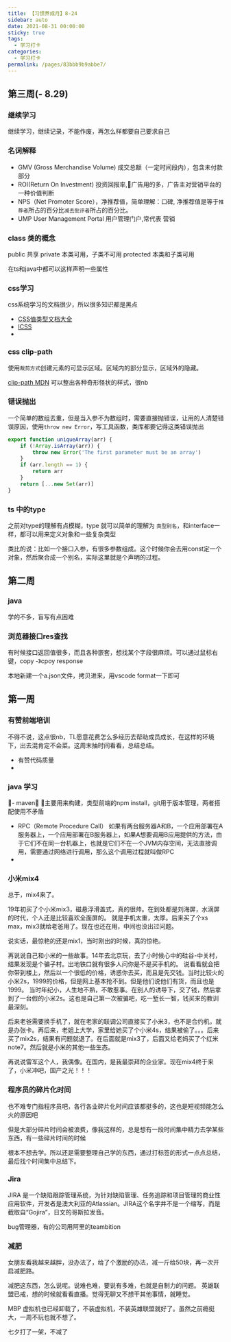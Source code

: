 ```yaml
---
title: 【习惯养成月】8-24
sidebar: auto
date: 2021-08-31 00:00:00
sticky: true
tags: 
  - 学习打卡
categories: 
  - 学习打卡
permalink: /pages/83bbb9b9abbe7/
---
```


> 

<!-- more -->
## 第三周(- 8.29)
### 继续学习
继续学习，继续记录，不能作废，再怎么样都要自己要求自己

### 名词解释
- GMV (Gross Merchandise Volume) 成交总额（一定时间段内），包含未付款部分
- ROI(Return On Investment) 投资回报率,广告用的多，广告主对营销平台的一种价值判断
- NPS（Net Promoter Score），净推荐值，简单理解：口碑, 净推荐值是等于`推荐者`所占的百分比`减去批评者`所占的百分比。
- UMP User Management Portal 用户管理门户,常代表 营销

### class 类的概念
public 共享
private 本类可用，子类不可用
protected 本类和子类可用

在ts和java中都可以这样声明一些属性

### css学习
css系统学习的文档很少，所以很多知识都是黑点

- [CSS值类型文档大全](https://www.zhangxinxu.com/wordpress/2019/11/css-value-type/)
- [ICSS](https://github.com/chokcoco/iCSS)
- 

### css clip-path
使用`裁剪方式`创建元素的可显示区域。区域内的部分显示，区域外的隐藏。

[clip-path MDN](https://developer.mozilla.org/zh-CN/docs/Web/CSS/clip-path) 可以整出各种奇形怪状的样式，很nb

### 错误抛出
一个简单的数组去重，但是当入参不为数组时，需要直接抛错误，让用的人清楚错误原因，使用`throw new Error`，写工具函数，类库都要记得这类错误抛出
```js
export function uniqueArray(arr) {
    if (!Array.isArray(arr)) {
        throw new Error('The first parameter must be an array')
    }
    if (arr.length == 1) {
        return arr
    }
    return [...new Set(arr)]
}
```


### ts 中的type
之前对type的理解有点模糊，type 就可以简单的理解为 `类型别名`，和interface一样，都可以用来定义对象和一些复杂类型

类比的说：比如一个接口入参，有很多参数组成。这个时候你会去用const定一个对象，然后聚合成一个别名，实际这里就是个声明的过程。


## 第二周

### java
学的不多，盲写有点困难

### 浏览器接口res查找
有时候接口返回值很多，而且各种嵌套，想找某个字段很麻烦。可以通过鼠标右键，copy -》cpoy response

本地新建一个a.json文件，拷贝进来，用vscode format一下即可
## 第一周
### 有赞前端培训
不得不说，这点很nb，TL愿意花费怎么多经历去帮助成员成长，在这样的环境下，出去混肯定不会菜。这周末抽时间看看，总结总结。

- 有赞代码质量
- 

### java 学习
- maven 主要用来构建，类型前端的npm install，git用于版本管理，两者搭配使用不矛盾
- RPC（Remote Procedure Call） 如果有两台服务器A和B，一个应用部署在A服务器上，一个应用部署在B服务器上，如果A想要调用B应用提供的方法，由于它们不在同一台机器上，也就是它们不在一个JVM内存空间，无法直接调用，需要通过网络进行调用，那么这个调用过程就叫做RPC
- 
### 小米mix4
总于，mix4来了。

19年初买了个小米mix3，磁悬浮滑盖式，真的很帅。在到处都是刘海屏，水滴屏的时代，个人还是比较喜欢全面屏的。
就是手机太重，太厚。后来买了个xs max，mix3就给老爸用了。现在也还在用，中间也没出过问题。

说实话，最惊艳的还是mix1，当时刚出的时候，真的惊艳。

再说说自己和小米的一些故事。14年去北京玩，去了小时候心中的硅谷-中关村，结果发现是个骗子村。出地铁口就有很多人问你是不是买手机的。
说看看就会把你带到楼上，然后以一个很低的价格，诱惑你去买，而且是先交钱。当时比较火的小米2s，1999的价格，但是网上基本抢不到。但是他们说他们有货，而且也是1999。
当时年纪小，人生地不熟，不敢惹事。在别人的诱导下，交了钱，然后拿到了一台假的小米2s。这也是自己第一次被骗吧，吃一堑长一智，钱买来的教训最深刻。

后来老爸需要换手机了，就在老家的联调公司直接买了小米3，也不是合约机，就是办张卡。再后来，老姐上大学，家里给她买了个小米4s，结果被偷了。。。后来买了mix2s，结果有问题就退了。在后面就是mix3了，后面又给老妈买了个红米note7。然后就是小米的其他一些生态。

再说说雷军这个人，我偶像。在国内，是我最崇拜的企业家。现在mix4终于来了，小米冲吧，国产之光！！！

### 程序员的碎片化时间

也不难专门指程序员吧，各行各业碎片化时间应该都挺多的，这也是短视频能怎么火的原因吧

但是大部分碎片时间会被浪费，像我这样的，总是想有一段时间集中精力去学某些东西，有一些碎片时间的时候

根本不想去学。所以还是需要整理自己学的东西，通过打标签的形式一点点总结，最后找个时间集中总结下。


### Jira
JIRA 是一个缺陷跟踪管理系统，为针对缺陷管理、任务追踪和项目管理的商业性应用软件，开发者是澳大利亚的Atlassian。JIRA这个名字并不是一个缩写，而是截取自“Gojira”，日文的哥斯拉发音。

bug管理器，有的公司用阿里的teambition


### 减肥
女朋友看我越来越胖，没办法了，给了个激励的办法，减一斤给50块，再一次开启减肥路。

减肥这东西，怎么说呢。说难也难，要说有多难，也就是自制力的问题。 英雄联盟已戒，想的时候就看看直播。觉得无聊又不想干其他事情，就睡觉。

MBP 虚拟机也已经卸载了，不装虚拟机，不装英雄联盟就好了。虽然之前瘾挺大，一周不玩也就不想了。

七夕打了一架，不减了